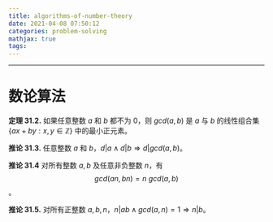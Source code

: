 ```yaml
---
title: algorithms-of-number-theory
date: 2021-04-08 07:50:12
categories: problem-solving
mathjax: true
tags:
---
```


---

# 数论算法

**定理 31.2.** 如果任意整数 $a$ 和 $b$ 都不为 $0$，则 $gcd(a, b)$ 是 $a$ 与 $b$ 的线性组合集 $\{ ax + by : x, y \in \mathbb{Z} \}$ 中的最小正元素。

**推论 31.3.** 任意整数 $a$ 和 $b$，$d | a \wedge d|b \Rightarrow d | gcd(a,b)$。

**推论 31.4** 对所有整数 $a,b$ 及任意非负整数 $n$，有 $$gcd(an,bn) = n~gcd(a,b)$$。

**推论 31.5.** 对所有正整数 $a,b,n$，$n | ab \wedge gcd(a, n) = 1 \Rightarrow n | b$。